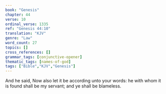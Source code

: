 ```yaml
---
book: "Genesis"
chapter: 44
verse: 10
ordinal_verse: 1335
ref: "Genesis 44:10"
translation: "KJV"
genre: "Law"
word_count: 27
topics: []
cross_references: []
grammar_tags: [conjunctive-opener]
thematic_tags: [names-of-god]
tags: ["Bible","KJV","Genesis"]
---
```

And he said, Now also let it be according unto your words: he with whom it is found shall be my servant; and ye shall be blameless.
